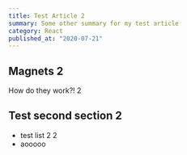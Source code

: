 ```yaml
---
title: Test Article 2
summary: Some other summary for my test article
category: React
published_at: "2020-07-21"
---
```


## Magnets 2

How do they work?! 2

## Test second section 2

- test list 2 2
- aooooo
